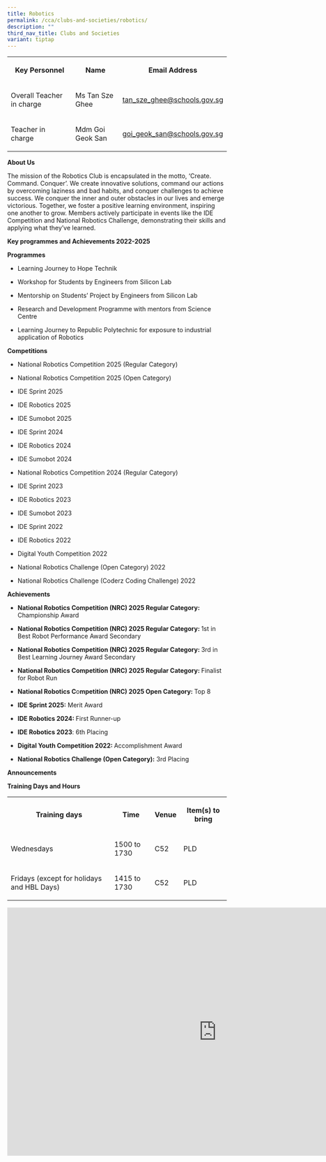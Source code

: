 ```yaml
---
title: Robotics
permalink: /cca/clubs-and-societies/robotics/
description: ""
third_nav_title: Clubs and Societies
variant: tiptap
---
```

<table style="minWidth: 75px">
<colgroup>
<col>
<col>
<col>
</colgroup>
<tbody>
<tr>
<th rowspan="1" colspan="1">
<p>Key Personnel</p>
</th>
<th rowspan="1" colspan="1">
<p>Name</p>
</th>
<th rowspan="1" colspan="1">
<p>Email Address</p>
</th>
</tr>
<tr>
<td rowspan="1" colspan="1">
<p>Overall Teacher in charge</p>
</td>
<td rowspan="1" colspan="1">
<p>Ms Tan Sze Ghee</p>
</td>
<td rowspan="1" colspan="1">
<p><a href="mailto:tan_sze_ghee@schools.gov.sg" rel="noopener noreferrer nofollow" target="_blank">tan_sze_ghee@schools.gov.sg</a>
</p>
</td>
</tr>
<tr>
<td rowspan="1" colspan="1">
<p>Teacher in charge</p>
</td>
<td rowspan="1" colspan="1">
<p>Mdm Goi Geok San</p>
</td>
<td rowspan="1" colspan="1">
<p><a href="mailto:goi_geok_san@schools.gov.sg" rel="noopener noreferrer nofollow" target="_blank">goi_geok_san@schools.gov.sg</a>
</p>
</td>
</tr>
</tbody>
</table>
<p><strong>About Us</strong>
</p>
<p>The mission of the Robotics Club is encapsulated in the motto, ‘Create.
Command. Conquer’. We create innovative solutions, command our actions
by overcoming laziness and bad habits, and conquer challenges to achieve
success. We conquer the inner and outer obstacles in our lives and emerge
victorious. Together, we foster a positive learning environment, inspiring
one another to grow. Members actively participate in events like the IDE
Competition and National Robotics Challenge, demonstrating their skills
and applying what they’ve learned.</p>
<p><strong>Key programmes and Achievements 2022-2025</strong>
</p>
<p><strong>Programmes</strong>
</p>
<ul data-tight="true" class="tight">
<li>
<p>Learning Journey to Hope Technik</p>
</li>
<li>
<p>Workshop for Students by Engineers from Silicon Lab</p>
</li>
<li>
<p>Mentorship on Students’ Project by Engineers from Silicon Lab</p>
</li>
<li>
<p>Research and Development Programme with mentors from Science Centre</p>
</li>
<li>
<p>Learning Journey to Republic Polytechnic for exposure to industrial application
of Robotics</p>
</li>
</ul>
<p><strong>Competitions</strong>
</p>
<ul data-tight="true" class="tight">
<li>
<p>National Robotics Competition 2025 (Regular Category)</p>
</li>
<li>
<p>National Robotics Competition 2025 (Open Category)</p>
</li>
<li>
<p>IDE Sprint 2025</p>
</li>
<li>
<p>IDE Robotics 2025</p>
</li>
<li>
<p>IDE Sumobot 2025</p>
</li>
<li>
<p>IDE Sprint 2024</p>
</li>
<li>
<p>IDE Robotics 2024</p>
</li>
<li>
<p>IDE Sumobot 2024</p>
</li>
<li>
<p>National Robotics Competition 2024 (Regular Category)</p>
</li>
<li>
<p>IDE Sprint 2023</p>
</li>
<li>
<p>IDE Robotics 2023</p>
</li>
<li>
<p>IDE Sumobot 2023</p>
</li>
<li>
<p>IDE Sprint 2022</p>
</li>
<li>
<p>IDE Robotics 2022</p>
</li>
<li>
<p>Digital Youth Competition 2022</p>
</li>
<li>
<p>National Robotics Challenge (Open Category) 2022</p>
</li>
<li>
<p>National Robotics Challenge (Coderz Coding Challenge) 2022</p>
</li>
</ul>
<p><strong>Achievements</strong>
</p>
<ul data-tight="true" class="tight">
<li>
<p><strong>National Robotics Competition (NRC) 2025 Regular Category: </strong>Championship
Award</p>
</li>
<li>
<p><strong>National Robotics Competition (NRC) 2025 Regular Category: </strong>1st
in Best Robot Performance Award Secondary</p>
</li>
<li>
<p><strong>National Robotics Competition (NRC) 2025 Regular Category: </strong>3rd
in Best Learning Journey Award Secondary</p>
</li>
<li>
<p><strong>National Robotics Competition (NRC) 2025 Regular Category: </strong>Finalist
for Robot Run</p>
</li>
<li>
<p><strong>National Robotics C</strong>o<strong>mpetition (NRC) 2025 Open Category: </strong>Top
8</p>
</li>
<li>
<p><strong>IDE Sprint 2025:</strong> Merit Award</p>
</li>
<li>
<p><strong>IDE Robotics 2024: </strong>First Runner-up</p>
</li>
<li>
<p><strong>IDE Robotics 2023</strong>: 6th Placing</p>
</li>
<li>
<p><strong>Digital Youth Competition 2022: </strong>Accomplishment Award</p>
</li>
<li>
<p><strong>National Robotics Challenge (Open Category):</strong> 3rd Placing</p>
</li>
</ul>
<p><strong>Announcements</strong>
</p>
<p><strong>Training Days and Hours</strong>
</p>
<table style="minWidth: 100px">
<colgroup>
<col>
<col>
<col>
<col>
</colgroup>
<tbody>
<tr>
<th rowspan="1" colspan="1">
<p>Training days</p>
</th>
<th rowspan="1" colspan="1">
<p>Time</p>
</th>
<th rowspan="1" colspan="1">
<p>Venue</p>
</th>
<th rowspan="1" colspan="1">
<p>Item(s) to bring</p>
</th>
</tr>
<tr>
<td rowspan="1" colspan="1">
<p>Wednesdays</p>
</td>
<td rowspan="1" colspan="1">
<p>1500 to 1730</p>
</td>
<td rowspan="1" colspan="1">
<p>C52</p>
</td>
<td rowspan="1" colspan="1">
<p>PLD</p>
</td>
</tr>
<tr>
<td rowspan="1" colspan="1">
<p>Fridays (except for holidays and HBL Days)</p>
</td>
<td rowspan="1" colspan="1">
<p>1415 to 1730</p>
</td>
<td rowspan="1" colspan="1">
<p>C52</p>
</td>
<td rowspan="1" colspan="1">
<p>PLD</p>
</td>
</tr>
</tbody>
</table>
<div class="iframe-wrapper">
<iframe height="569" width="960" allowfullscreen="true" frameborder="0" src="https://docs.google.com/presentation/d/e/2PACX-1vS0s2cIRKoptoXq26M6pGLqfLVKGEUYkPUvZptnDIAL6pXfjpEeRAPjf7pRZrjQg3LJarGNv-vHv2KQ/pubembed?start=true&amp;loop=true&amp;delayms=3000"></iframe>
</div>
<p></p>